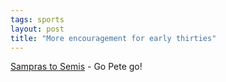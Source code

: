 ```yaml
---
tags: sports
layout: post
title: "More encouragement for early thirties"
---
```




<a href="http://www.washingtonpost.com/wp-dyn/articles/A43498-2002Sep5.html">Sampras to Semis</a> - Go Pete go!


